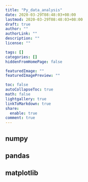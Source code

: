 ```yaml
---
title: "Py_data_analysis"
date: 2020-03-29T08:48:03+08:00
lastmod: 2020-03-29T08:48:03+08:00
draft: true
author: ""
authorLink: ""
description: ""
license: ""

tags: []
categories: []
hiddenFromHomePage: false

featuredImage: ""
featuredImagePreview: ""

toc: false
autoCollapseToc: true
math: false
lightgallery: true
linkToMarkdown: true
share:
  enable: true
comment: true
---
```


<!--more-->
## numpy
## pandas
## matplotlib